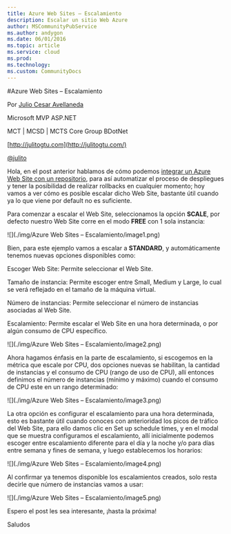```yaml
---
title: Azure Web Sites – Escalamiento
description: Escalar un sitio Web Azure
author: MSCommunityPubService
ms.author: andygon
ms.date: 06/01/2016
ms.topic: article
ms.service: cloud
ms.prod: 
ms.technology:
ms.custom: CommunityDocs
---
```


#Azure Web Sites – Escalamiento

Por [Julio Cesar Avellaneda](http://mvp.microsoft.com/en-us/MVP/Julio%20Cesar%20Avellaneda-4038198)

Microsoft MVP ASP.NET

MCT | MCSD | MCTS
Core Group BDotNet

[http://julitogtu.com](http://julitogtu.com/)

[@julito](https://twitter.com/julitogtu)

Hola, en el post anterior hablamos de cómo podemos [integrar un Azure
Web Site con un
repositorio](http://julitogtu.wordpress.com/2014/03/10/azure-azure-web-sites-integracion-con-repositorios/),
para así automatizar el proceso de despliegues y tener la posibilidad de
realizar rollbacks en cualquier momento; hoy vamos a ver cómo es posible
escalar dicho Web Site, bastante útil cuando ya lo que viene por default
no es suficiente.

Para comenzar a escalar el Web Site, seleccionamos la opción **SCALE**,
por defecto nuestro Web Site corre en el modo **FREE** con 1 sola
instancia:

![](./img/Azure Web Sites – Escalamiento/image1.png)

Bien, para este ejemplo vamos a escalar a **STANDARD**, y
automáticamente tenemos nuevas opciones disponibles como:

Escoger Web Site: Permite seleccionar el Web Site.

Tamaño de instancia: Permite escoger entre Small, Medium y Large, lo
cual se verá reflejado en el tamaño de la máquina virtual.

Número de instancias: Permite seleccionar el número de instancias
asociadas al Web Site.

Escalamiento: Permite escalar el Web Site en una hora determinada, o por
algún consumo de CPU específico.

![](./img/Azure Web Sites – Escalamiento/image2.png)

Ahora hagamos énfasis en la parte de escalamiento, si escogemos en la
métrica que escale por CPU, dos opciones nuevas se habilitan, la
cantidad de instancias y el consumo de CPU (rango de uso de CPU), allí
entonces definimos el número de instancias (mínimo y máximo) cuando el
consumo de CPU este en un rango determinado:

![](./img/Azure Web Sites – Escalamiento/image3.png)

La otra opción es configurar el escalamiento para una hora determinada,
esto es bastante útil cuando conoces con anterioridad los picos de
tráfico del Web Site, para ello damos clic en Set up schedule times, y
en el modal que se muestra configuramos el escalamiento, allí
inicialmente podemos escoger entre escalamiento diferente para el día y
la noche y/o para días entre semana y fines de semana, y luego
establecemos los horarios:

![](./img/Azure Web Sites – Escalamiento/image4.png)

Al confirmar ya tenemos disponible los escalamientos creados, solo resta
decirle que número de instancias vamos a usar:

![](./img/Azure Web Sites – Escalamiento/image5.png)

Espero el post les sea interesante, ¡hasta la próxima!

Saludos




